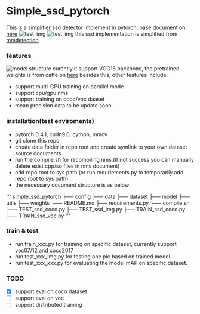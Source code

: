# Simple_ssd_pytorch

This is a simplifier ssd detector implement in pytorch, base document on [here](https://arxiv.org/pdf/1512.02325.pdf)
![test_img](https://github.com/ximitiejiang/simple_ssd_pytorch/blob/master/data/test14_result.jpeg)
![test_img](https://github.com/ximitiejiang/simple_ssd_pytorch/blob/master/data/test13_result.png)
this ssd implementation is simplified from [mmdetection](https://github.com/open-mmlab/mmdetection)

### features
![model structure](https://github.com/ximitiejiang/simple_ssd_pytorch/blob/master/data/ssd.jpeg)
curently it support VGG16 backbone, the pretrained weights is from caffe on [here](https://s3.ap-northeast-2.amazonaws.com/open-mmlab/pretrain/third_party/vgg16_caffe-292e1171.pth)
besides this, other features include:
+ support multi-GPU training on parallel mode
+ support cpu/gpu nms
+ support training on coco/voc daaset
+ mean precision data to be update soon

### installation(test enviroments)
+ pytorch 0.4.1, cudn9.0, cython, mmcv
+ git clone this repo
+ create data folder in repo root and create symlink to your own dataset source documents.
+ run the compile.sh for recompiling nms.(if not success you can manually delete exist cpp/so files in nms document)
+ add repo root to sys path (or run requriements.py to temporarily add repo root to sys path).
+ the necessary document structure is as below:

'''
simple_ssd_pytorch
├── config
├── data
├── dataset
├── model
├── utils
├── weights
├── README.md
├── requirements.py
├── compile.sh
├── TEST_ssd_coco.py
├── TEST_ssd_img.py
├── TRAIN_ssd_coco.py
├── TRAIN_ssd_voc.py
'''

### train & test
+ run train_xxx.py for training on specific dataset, currently support voc07/12 and coco2017
+ run test_xxx_img.py for testing one pic based on trained model.
+ run test_xxx_xxx.py for evaluating the model mAP on specific dataset.

### TODO
+ [x] support eval on coco dataset
+ [ ] support eval on voc
+ [ ] support distributed training
